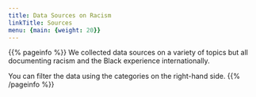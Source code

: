 ```yaml
---
title: Data Sources on Racism
linkTitle: Sources
menu: {main: {weight: 20}}
---
```


{{% pageinfo %}}
We collected data sources on a variety of topics but all documenting racism and the Black experience internationally.

You can filter the data using the categories on the right-hand side.
{{% /pageinfo %}}
